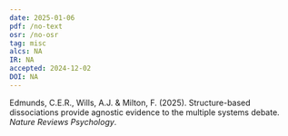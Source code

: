 ```yaml
---
date: 2025-01-06
pdf: /no-text
osr: /no-osr
tag: misc
alcs: NA
IR: NA
accepted: 2024-12-02 
DOI: NA
---
```


Edmunds, C.E.R., Wills, A.J. & Milton, F. (2025). Structure-based dissociations provide agnostic evidence to the multiple systems debate. _Nature Reviews Psychology_.

